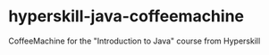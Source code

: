 # hyperskill-java-coffeemachine
CoffeeMachine for the "Introduction to Java" course from Hyperskill
